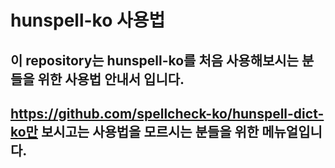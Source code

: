 # hunspell-ko 사용법

## 이 repository는 hunspell-ko를 처음 사용해보시는 분들을 위한 사용법 안내서 입니다.

## https://github.com/spellcheck-ko/hunspell-dict-ko만 보시고는 사용법을 모르시는 분들을 위한 메뉴얼입니다.


